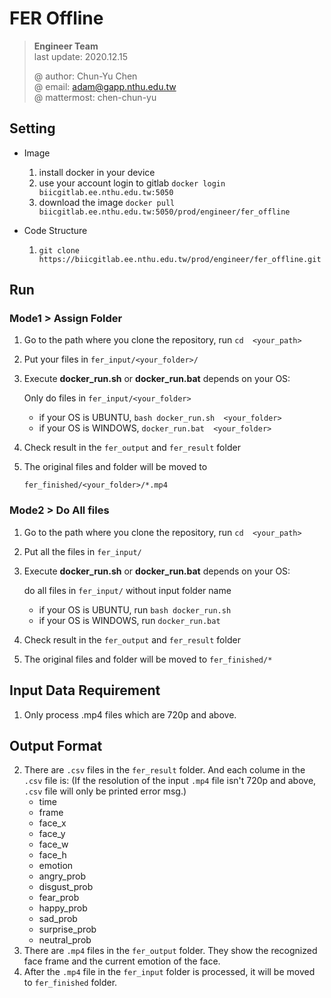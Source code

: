 # FER Offline
> **Engineer Team**  
> last update: 2020.12.15    
> 
> @ author: Chun-Yu Chen  
> @ email: adam@gapp.nthu.edu.tw  
> @ mattermost: chen-chun-yu  


## Setting
* Image    
	1. install docker in your device
	2. use your account login to gitlab `docker login biicgitlab.ee.nthu.edu.tw:5050`
	3. download the image `docker pull biicgitlab.ee.nthu.edu.tw:5050/prod/engineer/fer_offline`

* Code Structure
	1. `git clone https://biicgitlab.ee.nthu.edu.tw/prod/engineer/fer_offline.git`

## Run 

### Mode1 > Assign Folder 

1. Go to the path where you clone the repository, run `cd  <your_path>`

2. Put your files in `fer_input/<your_folder>/` 
  
3. Execute **docker_run.sh** or **docker_run.bat** depends on your OS:     
     
   Only do files in `fer_input/<your_folder>`    
   * if your OS is UBUNTU, `bash docker_run.sh  <your_folder>`   
   * if your OS is WINDOWS, `docker_run.bat  <your_folder>`

4. Check result in the `fer_output` and `fer_result` folder 
5. The original files and folder will be moved to 
	
	`fer_finished/<your_folder>/*.mp4`  

### Mode2 > Do All files

1. Go to the path where you clone the repository, run `cd  <your_path>`

2. Put all the files in `fer_input/` 

3. Execute **docker_run.sh** or **docker_run.bat** depends on your OS:     
     
   do all files in `fer_input/` without input folder name
	* if your OS is UBUNTU, run `bash docker_run.sh`
	* if your OS is WINDOWS, run `docker_run.bat` 

4. Check result in the `fer_output` and `fer_result` folder 
5. The original files and folder will be moved to `fer_finished/*`

## Input Data Requirement
1. Only process .mp4 files which are 720p and above.

## Output Format
2. There are `.csv` files in the `fer_result` folder. And each colume in the `.csv` file is:
    (If the resolution of the input `.mp4` file isn't 720p and above, `.csv` file will only be printed error msg.)
    * time
    * frame
    * face_x
    * face_y
    * face_w
    * face_h
    * emotion
    * angry_prob
    * disgust_prob
    * fear_prob
    * happy_prob
    * sad_prob
    * surprise_prob
    * neutral_prob
3. There are `.mp4` files in the `fer_output` folder. They show the recognized face frame and the current emotion of the face.
4. After the `.mp4` file in the `fer_input` folder is processed, it will be moved to `fer_finished` folder.
